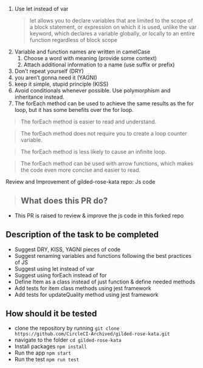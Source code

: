 1. Use let instead of var
    > let allows you to declare variables that are limited to the scope of a block statement, or expression on which it is used, unlike the var keyword, which declares a variable globally, or locally to an entire function regardless of block scope
2. Variable and function names are written in camelCase
   1. Choose a word with meaning (provide some context)
   2. Attach additional information to a name (use suffix or prefix)
3. Don’t repeat yourself (DRY)
4. you aren’t gonna need it (YAGNI)
5. keep it simple, stupid principle (KISS)
6. Avoid conditionals whenever possible. Use polymorphism and inheritance instead.
7. The forEach method can be used to achieve the same results as the for loop, but it has some benefits over the for loop.

> The forEach method is easier to read and understand.

> The forEach method does not require you to create a loop counter variable.

> The forEach method is less likely to cause an infinite loop.

> The forEach method can be used with arrow functions, which makes the code even more concise and easier to read.

Review and Improvement of gilded-rose-kata repo: Js code
> ## What does this PR do?

- This PR is raised to review & improve the js code in this forked repo

## Description of the task to be completed

- Suggest DRY, KISS, YAGNI pieces of code
- Suggest renaming variables and functions following the best practices of JS
- Suggest using let instead of var
- Suggest using forEach instead of for
- Define Item as a class instead of just function & define needed methods
- Add tests for item class methods using jest framework
- Add tests for updateQuality method using jest framework

## How should it be tested

- clone the repository by running
``` git clone https://github.com/CircleCI-Archived/gilded-rose-kata.git ```
- navigate to the folder
``` cd gilded-rose-kata ```
- Install packages
``` npm install ```
- Run the app
``` npm start ```
- Run the test 
`npm run test`
